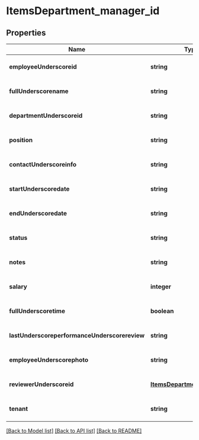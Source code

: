 # ItemsDepartment_manager_id

## Properties
Name | Type | Description | Notes
------------ | ------------- | ------------- | -------------
**employeeUnderscoreid** | **string** |  | [optional] [default to null]
**fullUnderscorename** | **string** |  | [optional] [default to null]
**departmentUnderscoreid** | **string** |  | [optional] [default to null]
**position** | **string** |  | [optional] [default to null]
**contactUnderscoreinfo** | **string** |  | [optional] [default to null]
**startUnderscoredate** | **string** |  | [optional] [default to null]
**endUnderscoredate** | **string** |  | [optional] [default to null]
**status** | **string** |  | [optional] [default to null]
**notes** | **string** |  | [optional] [default to null]
**salary** | **integer** |  | [optional] [default to null]
**fullUnderscoretime** | **boolean** |  | [optional] [default to null]
**lastUnderscoreperformanceUnderscorereview** | **string** |  | [optional] [default to null]
**employeeUnderscorephoto** | **string** |  | [optional] [default to null]
**reviewerUnderscoreid** | [**ItemsDepartmentManagerId**](ItemsDepartmentManagerId.md) |  | [optional] [default to null]
**tenant** | **string** |  | [optional] [default to null]

[[Back to Model list]](../README.md#documentation-for-models) [[Back to API list]](../README.md#documentation-for-api-endpoints) [[Back to README]](../README.md)



